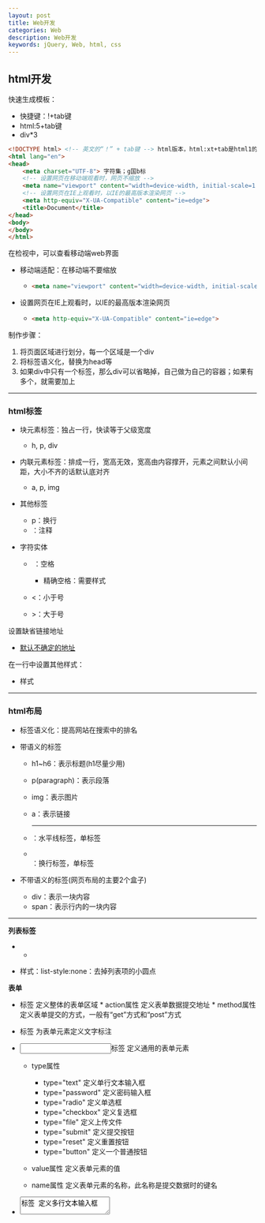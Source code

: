 ```yaml
---
layout: post
title: Web开发
categories: Web
description: Web开发
keywords: jQuery, Web, html, css
---
```


## html开发

快速生成模板：

* 快捷键：!+tab键
* html:5+tab键
* div*3

```html
<!DOCTYPE html> <!-- 英文的“！” + tab键 --> html版本，html:xt+tab是html1的版本
<html lang="en">
<head>
    <meta charset="UTF-8"> 字符集；g国b标
    <!-- 设置网页在移动端观看时，网页不缩放 -->
    <meta name="viewport" content="width=device-width, initial-scale=1.0">
    <!-- 设置网页在IE上观看时，以IE的最高版本渲染网页 -->
    <meta http-equiv="X-UA-Compatible" content="ie=edge">
    <title>Document</title>
</head>
<body>
</body>
</html>
```

在检视中，可以查看移动端web界面

* 移动端适配：在移动端不要缩放

  * ~~~html
    <meta name="viewport" content="width=device-width, initial-scale=1.0">
    ~~~


* 设置网页在IE上观看时，以IE的最高版本渲染网页

  * ~~~html
    <meta http-equiv="X-UA-Compatible" content="ie=edge">
    ~~~

制作步骤：

1. 将页面区域进行划分，每一个区域是一个div
2. 将标签语义化，替换为head等
3. 如果div中只有一个标签，那么div可以省略掉，自己做为自己的容器；如果有多个，就需要加上

---

### html标签

* 块元素标签：独占一行，快读等于父级宽度
  * h, p, div

* 内联元素标签：排成一行，宽高无效，宽高由内容撑开，元素之间默认小间距，大小不齐的话默认底对齐
  * a, p, img

* 其他标签
  * p：换行
  * <!-- 这是一段注释  -->：注释

* 字符实体
  * &nbsp;：空格
    * 精确空格：需要样式

  * &lt;：小于号
  * &gt;：大于号

设置缺省链接地址

* <a href="#">默认不确定的地址</a>

在一行中设置其他样式：

* <span>样式</span>

---

### html布局

* 标签语义化：提高网站在搜索中的排名

* 带语义的标签

  * h1~h6：表示标题(h1尽量少用)

  * p(paragraph)：表示段落

  * img：表示图片

  * a：表示链接

  * <hr />：水平线标签，单标签

  * <br />：换行标签，单标签

* 不带语义的标签(网页布局的主要2个盒子)

  * div：表示一块内容
  * span：表示行内的一块内容

---

**列表标签**

* <ul> <li><a href="#"></a></li></ul>

* 样式：list-style:none：去掉列表项的小圆点

**表单**

* <form>标签 定义整体的表单区域
  * action属性 定义表单数据提交地址
  * method属性 定义表单提交的方式，一般有“get”方式和“post”方式

* <label>标签 为表单元素定义文字标注

* <input>标签 定义通用的表单元素

  * type属性
    * type="text" 定义单行文本输入框
    * type="password" 定义密码输入框
    * type="radio" 定义单选框
    * type="checkbox" 定义复选框
    * type="file" 定义上传文件
    * type="submit" 定义提交按钮
    * type="reset" 定义重置按钮
    * type="button" 定义一个普通按钮

  * value属性 定义表单元素的值
  * name属性 定义表单元素的名称，此名称是提交数据时的键名

* <textarea>标签 定义多行文本输入框

* <select>标签 定义下拉表单元素

* <option>标签 与<select>标签配合，定义下拉表单元素中的选项

* 样式：outline:none; 不显示凸显的框线

  * placeholder 设置input输入框的默认提示文字

**表格**

* <table>标签：声明一个表格

* <tr>标签：定义表格中的一行

* <td>和<th>标签：定义一行中的一个单元格，td代表普通单元格，th表示表头单元格

* 样式：border-collapse 设置表格的边线合并

------

## javaScript

**前端三大块**

* HTML：页面结构
* CSS：页面表现：元素大小、颜色、位置、隐藏或显示、部分动画效果
* JavaScript：页面行为：部分动画效果、页面与用户的交互、页面功能

**嵌入页面的方式**

* 行间事件（主要用于事件）
  * <input type="button" name="" onclick="alert('ok！');">

* 页面script标签嵌入

```
<script type="text/javascript">        
    alert('ok！');
</script>
```

* 外部引入

  * <script type="text/javascript" src="js/index.js"></script>

---

**变量与函数****预解析：**

* 先是编译阶段，然后执行阶段
* 译阶段会将function定义的函数提前，并且将var定义的变量声明提前，将它赋值为undefined

**获取元素的方法：**

* 内置对象
  * 返回值html对象

* 如果id的对象还未创建：
  * 将javascript放到页面最下边
  * 将javascript语句放到window.onload触发的函数里面
    * 获取元素的语句会在页面加载完后才执行，就不会出错了

```
<script type="text/javascript">
    window.onload = function(){
        var oDiv = document.getElementById('div1');
    }
</script>
```

**操作元素：**

* 获取与设置属性
  * var 变量 = 元素.属性名 读取属性
  * 元素.属性名 = 新属性值 改写属性
  * 事件属性：oBtn.onclick = functionName()
    * 有鼠标点击事件属性(onclick)
    * 鼠标移入事件属性(onmouseover)
    * 鼠标移出事件属性(onmouseout)

  * 属性名写法
    * html的属性和js里面属性写法一样
    * “class” 属性写成 “className”
    * “style” 属性里面的属性，有横杠的改成驼峰式，比如：“font-size”，改成”style.fontSize”

* 修改标签包裹的内容
  * innerHTML可以读取或者写入
  * var oDiv = document.getElementById('div1');  var sTxt = oDiv.innerHTML;

---

调试js程序：

* 输出变量和对象的方法

* alert()
  * console.log()

* 断点调试
  * 通过chrome浏览器调试工具的sources窗口，可以对外链的js文件进行断点调试

---

定时器：

* setTimeout  只执行一次的定时器
* clearTimeout 关闭只执行一次的定时器
* setInterval  反复执行的定时器
* clearInterval 关闭反复执行的定时器

------

## jQuery

jQuery是目前使用最广泛的javascript函数库，一个js文件

* 引入：<script type="text/javascript" src="js/jquery-1.12.2.js"></script>
* 1.x系列兼容低版本的浏览器，目前使用最多的是1.x系列的
* 2.x、3.x系列放弃支持低版本浏览器
* 网站：
  * http://jquery.com/ 官方网站
  * https://code.jquery.com/ 版本下载

---

加载完再执行

* ready方法，比原生的 window.onload
  * $(document).ready(function(){ })
  * $(function(){})

---

**选择器**：选择某个网页元素，然后对它进行某种操作

* $就是jquery对象
* $btn：定义变量名
* $.：就是调用函数jquery.
* $()就是jQuery()，在里面可以传参数，作用就是获取元素
  * $('#box')：id是box的标签
  * $('.myClass') // 选择class为myClass的元素
  * $('li') //选择所有的li元素
  * $('input[name=first]') // 选择name属性等于first的input元素

**样式操作：**同一个函数完成取值和赋值

* 获取：$("div").css("width");
* 设置：$("div").css("width","30px");
* 选择器一个标签获取的多个元素，获取的是第一个

---

**绑定click事件：**

* $('#btn1').click(function(){})
* 任何元素都可以绑定点击事件

---

**动画：**

* animate参数：
  * 参数一：要改变的样式属性值，写成字典的形式
  * 参数二：动画持续的时间，单位为毫秒，一般不写单位
  * 参数三：动画曲线，默认为‘swing’，缓冲运动，还可以设置为‘linear’，匀速运动
  * 参数四：动画回调函数，动画完成后执行的匿名函数

**特殊效果：**

* fadeOut() 淡出
* fadeToggle() 切换淡入淡出
* hide() 隐藏元素
* show() 显示元素
* toggle() 切换元素的可见状态
* slideDown() 向下展开
* slideUp() 向上卷起
* slideToggle() 依次展开或卷起某个元素

---

**链式调用**

* jquery对象的方法会在执行完后返回这个jquery对象，所有jquery对象的方法可以连起来写

---

**属性操作**

* html() 取出或设置html内容
  * var $htm = $('#div1').html()
  * 设置html内容 $('#div1').html('<span>添加文字</span>');

* prop() 取出或设置某个属性的值
  * 取出图片的地址：var $src = $('#img1').prop('src');
  * 设置图片的地址和alt属性：$('#img1').prop({src: "test.jpg", alt: "Test Image" });

---

**事件：**

* blur() 元素失去焦点
* focus() 元素获得焦点
* change() 当表单元素的值发生改变时
* click() 鼠标单击
* mouseover() 鼠标进入（进入子元素也触发）
* mouseout() 鼠标离开（离开子元素也触发）
* mouseenter() 鼠标进入（进入子元素不触发）
* mouseleave() 鼠标离开（离开子元素不触发）
* ready() DOM加载完成
* submit() 用户递交表单

---

**表单验证**

* 正则匹配

---

**事件冒泡：**

* 在一个对象上触发某类事件（比如单击onclick事件），如果此对象定义了此事件的处理程序，那么此事件就会调用这个处理程序，如果没有定义此事件处理程序或者事件返回true，那么这个事件会向这个对象的父级对象传播，从里到外，直至它被处理（父级对象所有同类事件都将被激活），或者它到达了对象层次的最顶层，即document对象（有些浏览器是window）

**事件委托**

* 事件委托就是利用冒泡的原理，把事件加到父级上，通过判断事件来源的子集，执行相应的操作，事件委托首先可以极大减少事件绑定次数，提高性能；其次可以让新加入的子元素也可以拥有相同的操作

**Dom操作**

* Dom操作也叫做元素节点操作，它指的是改变html的标签结构，它有两种情况：
  * 移动现有标签的位置
  * 将新创建的标签插入到现有的标签中

---

**javascript对象**

* 通过顶级Object类来实例化一个对象
  * var person = new Object();

* 通过对象直接量的方式创建对象

---

**Ajax:**

* ajax一个前后台配合的技术，它可以让javascript发送http请求，与后台通信，获取数据和信息
* ajax技术的原理是实例化xmlhttp对象，使用此对象与后台通信
* jquery将它封装成了一个函数$.ajax()，我们可以直接用这个函数来执行ajax请求
* 参数：
  * url 请求地址
  * type 请求方式，默认是'get'，常用的还有'post'
  * dataType 设置返回的数据格式，常用的是'json'格式，也可以设置为'text'
  * data 设置发送给服务器的数据
  * success 设置请求成功后的回调函数
  * error 设置请求失败后的回调函数
  * async 设置是否异步，默认值是'true'，表示异步

------

## css开发

html只负责文档的结构和内容，表现形式完全交给CSS

**css基本语法：****选择器 { 属性：值； 属性：值； 属性：值；}**

* css(Cascading Style Sheets)：层叠样式表
* 选择器是将样式和页面元素关联起来的名称
* 每个属性有一个或多个值
* 最后一个分号可以省略

---

**css引入页面的方式**

样式与标签分离：

* 外链式：推荐使用；通过link标签，链接外部样式文件到页面中
  * <link rel="stylesheet" type="text/css" href="css/main.css">

* 内嵌式：部分推荐使用，一般首页head使用；通过style标签，在网页上创建嵌入的样式表

```
<style type="text/css">
    div{ width:100px; height:100px; background:red }
    ......
</style>
```

样式与标签一起：

* 内联式：不推荐使用；通过标签的style属性，在标签上直接写样式

  * <div style="width:100px; height:100px; background:red ">......</div>

---

### css选择器

* 标签选择器
  * 带 标签名
  * 用来做一些通用设置，或用在层级选择器中

* 类选择器
  * 带 .
  * class应用最多

* 层级选择器
  * 带空格
  * 结合上面的两种

* id选择器
  * 带#：#box{color:red}不会对所有的div生效，只会对引入id="box"的生效
  * 只能使用一次，不能重复
  * 也是因为js需要通过id获取标签

* 组选择器
  * 多个选择器，如果有同样的样式设置，可以使用组选择器
  * 先通过组选择器定义通用属性，然后在定义各个独有的属性
  * .box1,.box2,.box3{width:100px;height:100px}

* 伪类选择器
  * hover，表示鼠标悬浮在元素上时的状态
  * .box1{width:100px;height:100px;background:gold;}       .box1:hover{width:300px;}

以内嵌式为例子：

```
<style>
    
    /* 定义标签选取器,标签选择器会影响所有同类型的标签，一般比较少用 */
    div{color:red}

    /* 定义类选择器，一个类可以用在多个标签上，一个标签可以用多个类，是使用最多的一种选择器 */
    .blue{color:blue}
    .big{font-size:30px}

    /* 定义层级选择器 */
    .blue span{color:purple;font-size:20px}

</style>
```

---

标签，元素，盒子是同一个东西不同叫法；任何标签都具有盒子模型

### 盒子模型

**尺寸=width(height)+padding+border**

* width：内容的宽度(内容的尺寸)
* height：内容的高度(内容的尺寸)
* padding：内容与边框的间距；增加内边距会加高盒子的尺寸
* border：边框
* margin：盒子和盒子，和浏览器边框的间距
  * 设置居中：margin:0px auto;
  * 可以清除语义标签自带的块间距大小

### 属性

* 浮动属性float
  * 浮动可以
  * 浮动分为左浮动：float:left：元素一直往左漂，碰到其他标签停下来
    * 右浮动：float:right;

* 背景属性background
* 文本属性：
  * color 设置文字的颜色
    * color:red;

  * font-size 设置文字的大小
    * font-size:12px;

  * font-family 设置文字的字体
    * font-family:'微软雅黑';为了避免中文字不兼容，一般写成：font-family:'Microsoft Yahei';

  * font-weight 设置文字是否加粗
    * font-weight:bold; 设置加粗 font-weight:normal 设置不加粗

  * line-height 设置文字的行高
    * line-height:24px; 表示文字高度加上文字上下的间距是24px，也就是每一行占有的高度是24px

  * text-decoration 设置文字的下划线
    * text-decoration:none; 将文字下划线去掉

  * text-align 设置文字水平对齐方式
    * text-align:center 设置文字水平居中

  * text-indent 设置文字首行缩进
    * text-indent:24px; 设置文字首行缩进24px

```
<style>
    .box{
        /* 设置宽度 */
        width:300px;

        /* 设置高度 */
        height:300px;

        /* 设置背景色 */
        background:gold;

        /* 设置边框
           边框的线型：
           solid  实线
           dashed  虚线
           dotted  点线            
        */
        /* 设置顶部的边框 */
        /* border-top:10px solid black; */

        /* 设置左边的边框 */
        /* border-left:10px dashed black; */

        /* 设置右边的边框 */
        /* border-right:10px dotted black; */

        /* 设置底部的边框 */
        /* border-bottom:10px solid black; */

        /* 同时设置四个边框 */
        border:10px solid black;

        /* 设置内边距 */
        /* 设置顶部的内边距 */
        /* padding-top:20px; */

        /* 设置左边的内边距 */
        /* padding-left:40px; */

        /* 设置右边的内边距 */
        /* padding-right:80px; */

        /* 设置底部的内边距 */
        /* padding-bottom:160px; */

        /* 分别设置四个边的内边距可以合在一起写： */
        /* 分别设置（顺时针方向）  上边  右边   下边  左边 的padding值 */
        /* padding:20px 80px 160px 40px; */
        
        /* 分别设置上边  左右边   下边 的padding值 */
        /* padding:20px 80px 160px; */

        /* 分别设置上下边  左右边的padding值 */
        /* padding:20px 80px; */
        
        /* 同时设置四个边的padding值 */
        padding:20px;

        /* 设置外边距 */
        /* 设置顶部的外边距 */
        /* margin-top:20px; */

        /* 设置左边的外边距 */
        /* margin-left:40px; */

        /* 设置右边的外边距 */
        /* margin-right:80px; */

        /* 设置底部的外边距 */
        /* margin-bottom:160px; */

        /* 分别设置四个边的外边距可以合在一起写： */
        /* 分别设置（顺时针方向）  上边  右边   下边  左边 的margin值 */
        /* margin:20px 80px 160px 40px; */
        
        /* 分别设置上边  左右边   下边 的margin值 */
        /* margin:20px 80px 160px; */

        /* 分别设置上下边  左右边的margin值 */
        /* margin:20px 80px; */
        
        /* 同时设置四个边的margin值 */
        margin:20px;
    }
</style>
```

---

**显示特性：****display属性是用来设置元素的类型及隐藏的**

* none 元素隐藏且不占位置
* inline 元素以行内元素显示
* block 元素以块元素显示

**元素溢出**

* 超过父元素的尺寸时，需要设置父元素显示溢出的子元素的方式
* overflow属性设置
  * visible 默认值。内容不会被修剪，会呈现在元素框之外。
  * hidden 内容会被修剪，并且其余内容是不可见的。
  * scroll 内容会被修剪，但是浏览器会显示滚动条以便查看其余的内容。
  * auto 如果内容被修剪，则浏览器会显示滚动条以便查看其余的内容